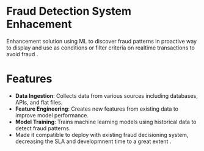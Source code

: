 # Fraud Detection System Enhacement

Enhancement solution using ML to discover fraud patterns in proactive way to display and use as conditions or filter criteria on realtime transactions to avoid fraud . 

# Features
- **Data Ingestion**: Collects data from various sources including databases, APIs, and flat files.
- **Feature Engineering**: Creates new features from existing data to improve model performance.
- **Model Training**: Trains machine learning models using historical data to detect fraud patterns.
- Made it compatible to deploy with existing fraud decisioning system, decreasing the SLA and developmnent time to a great extent .